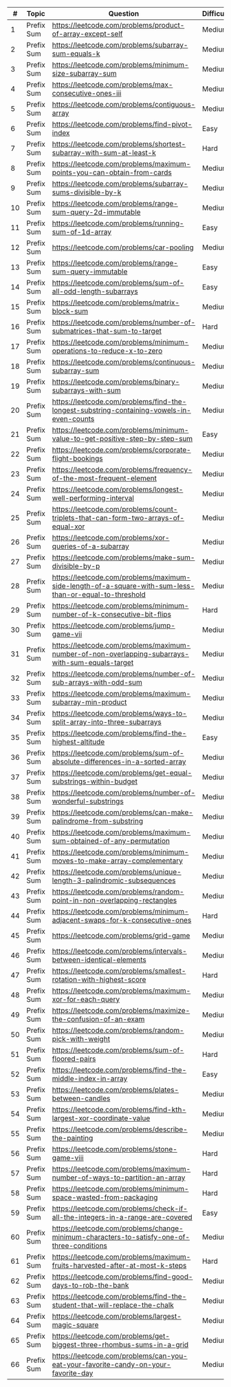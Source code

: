 | #  | Topic      | Question                                                                                               | Difficulty |
|----|------------|--------------------------------------------------------------------------------------------------------|------------|
| 1  | Prefix Sum | https://leetcode.com/problems/product-of-array-except-self                                             | Medium     |
| 2  | Prefix Sum | https://leetcode.com/problems/subarray-sum-equals-k                                                    | Medium     |
| 3  | Prefix Sum | https://leetcode.com/problems/minimum-size-subarray-sum                                                | Medium     |
| 4  | Prefix Sum | https://leetcode.com/problems/max-consecutive-ones-iii                                                 | Medium     |
| 5  | Prefix Sum | https://leetcode.com/problems/contiguous-array                                                         | Medium     |
| 6  | Prefix Sum | https://leetcode.com/problems/find-pivot-index                                                         | Easy       |
| 7  | Prefix Sum | https://leetcode.com/problems/shortest-subarray-with-sum-at-least-k                                    | Hard       |
| 8  | Prefix Sum | https://leetcode.com/problems/maximum-points-you-can-obtain-from-cards                                 | Medium     |
| 9  | Prefix Sum | https://leetcode.com/problems/subarray-sums-divisible-by-k                                             | Medium     |
| 10 | Prefix Sum | https://leetcode.com/problems/range-sum-query-2d-immutable                                             | Medium     |
| 11 | Prefix Sum | https://leetcode.com/problems/running-sum-of-1d-array                                                  | Easy       |
| 12 | Prefix Sum | https://leetcode.com/problems/car-pooling                                                              | Medium     |
| 13 | Prefix Sum | https://leetcode.com/problems/range-sum-query-immutable                                                | Easy       |
| 14 | Prefix Sum | https://leetcode.com/problems/sum-of-all-odd-length-subarrays                                          | Easy       |
| 15 | Prefix Sum | https://leetcode.com/problems/matrix-block-sum                                                         | Medium     |
| 16 | Prefix Sum | https://leetcode.com/problems/number-of-submatrices-that-sum-to-target                                 | Hard       |
| 17 | Prefix Sum | https://leetcode.com/problems/minimum-operations-to-reduce-x-to-zero                                   | Medium     |
| 18 | Prefix Sum | https://leetcode.com/problems/continuous-subarray-sum                                                  | Medium     |
| 19 | Prefix Sum | https://leetcode.com/problems/binary-subarrays-with-sum                                                | Medium     |
| 20 | Prefix Sum | https://leetcode.com/problems/find-the-longest-substring-containing-vowels-in-even-counts              | Medium     |
| 21 | Prefix Sum | https://leetcode.com/problems/minimum-value-to-get-positive-step-by-step-sum                           | Easy       |
| 22 | Prefix Sum | https://leetcode.com/problems/corporate-flight-bookings                                                | Medium     |
| 23 | Prefix Sum | https://leetcode.com/problems/frequency-of-the-most-frequent-element                                   | Medium     |
| 24 | Prefix Sum | https://leetcode.com/problems/longest-well-performing-interval                                         | Medium     |
| 25 | Prefix Sum | https://leetcode.com/problems/count-triplets-that-can-form-two-arrays-of-equal-xor                     | Medium     |
| 26 | Prefix Sum | https://leetcode.com/problems/xor-queries-of-a-subarray                                                | Medium     |
| 27 | Prefix Sum | https://leetcode.com/problems/make-sum-divisible-by-p                                                  | Medium     |
| 28 | Prefix Sum | https://leetcode.com/problems/maximum-side-length-of-a-square-with-sum-less-than-or-equal-to-threshold | Medium     |
| 29 | Prefix Sum | https://leetcode.com/problems/minimum-number-of-k-consecutive-bit-flips                                | Hard       |
| 30 | Prefix Sum | https://leetcode.com/problems/jump-game-vii                                                            | Medium     |
| 31 | Prefix Sum | https://leetcode.com/problems/maximum-number-of-non-overlapping-subarrays-with-sum-equals-target       | Medium     |
| 32 | Prefix Sum | https://leetcode.com/problems/number-of-sub-arrays-with-odd-sum                                        | Medium     |
| 33 | Prefix Sum | https://leetcode.com/problems/maximum-subarray-min-product                                             | Medium     |
| 34 | Prefix Sum | https://leetcode.com/problems/ways-to-split-array-into-three-subarrays                                 | Medium     |
| 35 | Prefix Sum | https://leetcode.com/problems/find-the-highest-altitude                                                | Easy       |
| 36 | Prefix Sum | https://leetcode.com/problems/sum-of-absolute-differences-in-a-sorted-array                            | Medium     |
| 37 | Prefix Sum | https://leetcode.com/problems/get-equal-substrings-within-budget                                       | Medium     |
| 38 | Prefix Sum | https://leetcode.com/problems/number-of-wonderful-substrings                                           | Medium     |
| 39 | Prefix Sum | https://leetcode.com/problems/can-make-palindrome-from-substring                                       | Medium     |
| 40 | Prefix Sum | https://leetcode.com/problems/maximum-sum-obtained-of-any-permutation                                  | Medium     |
| 41 | Prefix Sum | https://leetcode.com/problems/minimum-moves-to-make-array-complementary                                | Medium     |
| 42 | Prefix Sum | https://leetcode.com/problems/unique-length-3-palindromic-subsequences                                 | Medium     |
| 43 | Prefix Sum | https://leetcode.com/problems/random-point-in-non-overlapping-rectangles                               | Medium     |
| 44 | Prefix Sum | https://leetcode.com/problems/minimum-adjacent-swaps-for-k-consecutive-ones                            | Hard       |
| 45 | Prefix Sum | https://leetcode.com/problems/grid-game                                                                | Medium     |
| 46 | Prefix Sum | https://leetcode.com/problems/intervals-between-identical-elements                                     | Medium     |
| 47 | Prefix Sum | https://leetcode.com/problems/smallest-rotation-with-highest-score                                     | Hard       |
| 48 | Prefix Sum | https://leetcode.com/problems/maximum-xor-for-each-query                                               | Medium     |
| 49 | Prefix Sum | https://leetcode.com/problems/maximize-the-confusion-of-an-exam                                        | Medium     |
| 50 | Prefix Sum | https://leetcode.com/problems/random-pick-with-weight                                                  | Medium     |
| 51 | Prefix Sum | https://leetcode.com/problems/sum-of-floored-pairs                                                     | Hard       |
| 52 | Prefix Sum | https://leetcode.com/problems/find-the-middle-index-in-array                                           | Easy       |
| 53 | Prefix Sum | https://leetcode.com/problems/plates-between-candles                                                   | Medium     |
| 54 | Prefix Sum | https://leetcode.com/problems/find-kth-largest-xor-coordinate-value                                    | Medium     |
| 55 | Prefix Sum | https://leetcode.com/problems/describe-the-painting                                                    | Medium     |
| 56 | Prefix Sum | https://leetcode.com/problems/stone-game-viii                                                          | Hard       |
| 57 | Prefix Sum | https://leetcode.com/problems/maximum-number-of-ways-to-partition-an-array                             | Hard       |
| 58 | Prefix Sum | https://leetcode.com/problems/minimum-space-wasted-from-packaging                                      | Hard       |
| 59 | Prefix Sum | https://leetcode.com/problems/check-if-all-the-integers-in-a-range-are-covered                         | Easy       |
| 60 | Prefix Sum | https://leetcode.com/problems/change-minimum-characters-to-satisfy-one-of-three-conditions             | Medium     |
| 61 | Prefix Sum | https://leetcode.com/problems/maximum-fruits-harvested-after-at-most-k-steps                           | Hard       |
| 62 | Prefix Sum | https://leetcode.com/problems/find-good-days-to-rob-the-bank                                           | Medium     |
| 63 | Prefix Sum | https://leetcode.com/problems/find-the-student-that-will-replace-the-chalk                             | Medium     |
| 64 | Prefix Sum | https://leetcode.com/problems/largest-magic-square                                                     | Medium     |
| 65 | Prefix Sum | https://leetcode.com/problems/get-biggest-three-rhombus-sums-in-a-grid                                 | Medium     |
| 66 | Prefix Sum | https://leetcode.com/problems/can-you-eat-your-favorite-candy-on-your-favorite-day                     | Medium     |
